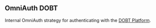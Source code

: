OmniAuth DOBT
----

Internal OmniAuth strategy for authenticating with the [DOBT Platform](https://github.com/dobtco/platform).

